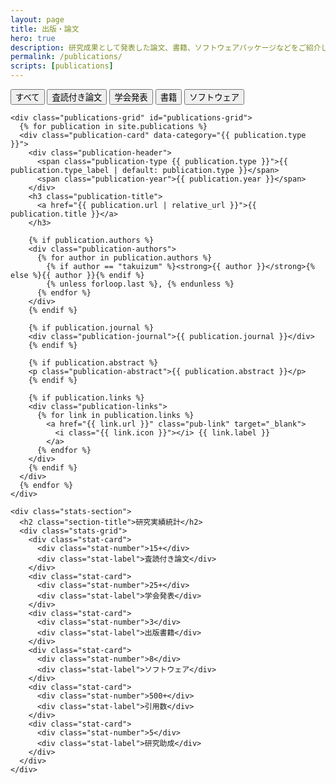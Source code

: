 ```yaml
---
layout: page
title: 出版・論文
hero: true
description: 研究成果として発表した論文、書籍、ソフトウェアパッケージなどをご紹介します。
permalink: /publications/
scripts: [publications]
---
```


<section class="publications-content">
  <div class="container">
    <div class="publications-nav">
      <button class="filter-btn active" data-filter="all">すべて</button>
      <button class="filter-btn" data-filter="journal">査読付き論文</button>
      <button class="filter-btn" data-filter="conference">学会発表</button>
      <button class="filter-btn" data-filter="book">書籍</button>
      <button class="filter-btn" data-filter="software">ソフトウェア</button>
    </div>

    <div class="publications-grid" id="publications-grid">
      {% for publication in site.publications %}
      <div class="publication-card" data-category="{{ publication.type }}">
        <div class="publication-header">
          <span class="publication-type {{ publication.type }}">{{ publication.type_label | default: publication.type }}</span>
          <span class="publication-year">{{ publication.year }}</span>
        </div>
        <h3 class="publication-title">
          <a href="{{ publication.url | relative_url }}">{{ publication.title }}</a>
        </h3>
        
        {% if publication.authors %}
        <div class="publication-authors">
          {% for author in publication.authors %}
            {% if author == "takuizum" %}<strong>{{ author }}</strong>{% else %}{{ author }}{% endif %}
            {% unless forloop.last %}, {% endunless %}
          {% endfor %}
        </div>
        {% endif %}
        
        {% if publication.journal %}
        <div class="publication-journal">{{ publication.journal }}</div>
        {% endif %}
        
        {% if publication.abstract %}
        <p class="publication-abstract">{{ publication.abstract }}</p>
        {% endif %}

        {% if publication.links %}
        <div class="publication-links">
          {% for link in publication.links %}
            <a href="{{ link.url }}" class="pub-link" target="_blank">
              <i class="{{ link.icon }}"></i> {{ link.label }}
            </a>
          {% endfor %}
        </div>
        {% endif %}
      </div>
      {% endfor %}
    </div>

    <div class="stats-section">
      <h2 class="section-title">研究実績統計</h2>
      <div class="stats-grid">
        <div class="stat-card">
          <div class="stat-number">15+</div>
          <div class="stat-label">査読付き論文</div>
        </div>
        <div class="stat-card">
          <div class="stat-number">25+</div>
          <div class="stat-label">学会発表</div>
        </div>
        <div class="stat-card">
          <div class="stat-number">3</div>
          <div class="stat-label">出版書籍</div>
        </div>
        <div class="stat-card">
          <div class="stat-number">8</div>
          <div class="stat-label">ソフトウェア</div>
        </div>
        <div class="stat-card">
          <div class="stat-number">500+</div>
          <div class="stat-label">引用数</div>
        </div>
        <div class="stat-card">
          <div class="stat-number">5</div>
          <div class="stat-label">研究助成</div>
        </div>
      </div>
    </div>
  </div>
</section>
